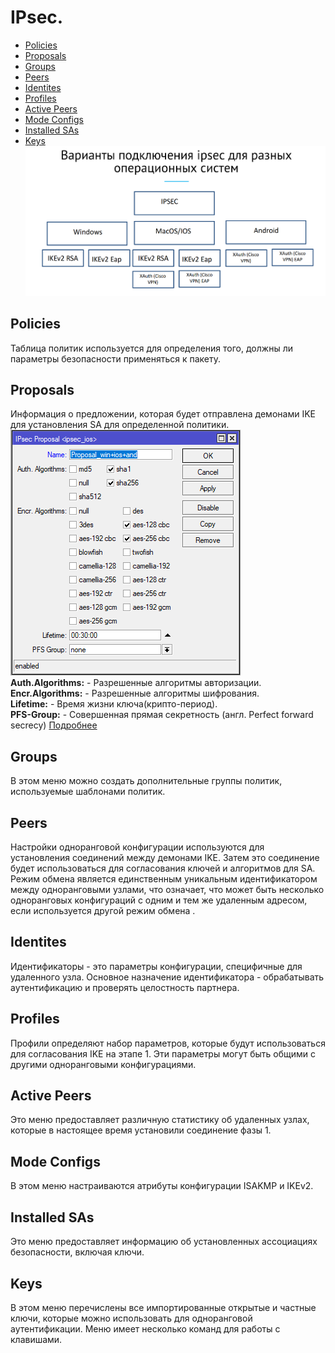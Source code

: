 # IPsec.
- [Policies](#Policies)
- [Proposals](#Proposals)
- [Groups](#Groups)
- [Peers](#Peers)
- [Identites](#Identites)
- [Profiles](#Profiles)
- [Active Peers](#Active)
- [Mode Configs](#Mode)
- [Installed SAs](#Installed)
- [Keys](#Keys)
![](./../../img/ipsec.png)<br>
## Policies
Таблица политик используется для определения того, должны ли параметры безопасности применяться к пакету.<br>
## Proposals
Информация о предложении, которая будет отправлена ​​демонами IKE для установления SA для определенной политики.<br>
![](./../../img/ipsec_proposal_win+ios+and.png)<br>
**Auth.Algorithms:** - Разрешенные алгоритмы авторизации.<br>
**Encr.Algorithms:** - Разрешенные алгоритмы шифрования.<br>
**Lifetime:** - Время жизни ключа(крипто-период).<br>
**PFS-Group:** - Совершенная прямая секретность (англ. Perfect forward secrecy) [Подробнее](https://ru.wikipedia.org/wiki/Perfect_forward_secrecy)
## Groups
В этом меню можно создать дополнительные группы политик, используемые шаблонами политик.<br>
## Peers
Настройки одноранговой конфигурации используются для установления соединений между демонами IKE. Затем это соединение будет использоваться для согласования ключей и алгоритмов для SA. Режим обмена является единственным уникальным идентификатором между одноранговыми узлами, что означает, что может быть несколько одноранговых конфигураций с одним и тем же удаленным адресом, если используется другой режим обмена .<br>
## Identites
Идентификаторы - это параметры конфигурации, специфичные для удаленного узла. Основное назначение идентификатора - обрабатывать аутентификацию и проверять целостность партнера.<br>
## Profiles
Профили определяют набор параметров, которые будут использоваться для согласования IKE на этапе 1. Эти параметры могут быть общими с другими одноранговыми конфигурациями.<br>
## Active Peers
Это меню предоставляет различную статистику об удаленных узлах, которые в настоящее время установили соединение фазы 1.<br>
## Mode Configs
В этом меню настраиваются атрибуты конфигурации ISAKMP и IKEv2.<br>
## Installed SAs
Это меню предоставляет информацию об установленных ассоциациях безопасности, включая ключи.<br>
## Keys
В этом меню перечислены все импортированные открытые и частные ключи, которые можно использовать для одноранговой аутентификации. Меню имеет несколько команд для работы с клавишами.<br>